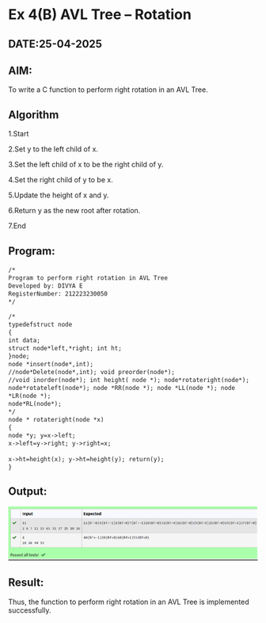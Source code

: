 # Ex 4(B) AVL Tree – Rotation
## DATE:25-04-2025
## AIM:
To write a C function to perform right rotation in an AVL Tree.

## Algorithm
1.Start

2.Set y to the left child of x.

3.Set the left child of x to be the right child of y.

4.Set the right child of y to be x.

5.Update the height of x and y.

6.Return y as the new root after rotation.

7.End
 

## Program:
```
/*
Program to perform right rotation in AVL Tree
Developed by: DIVYA E
RegisterNumber: 212223230050 
*/
```
```
/*
typedefstruct node
{
int data;
struct node*left,*right; int ht;
}node;
node *insert(node*,int);
//node*Delete(node*,int); void preorder(node*);
//void inorder(node*); int height( node *); node*rotateright(node*); node*rotateleft(node*); node *RR(node *); node *LL(node *); node *LR(node *);
node*RL(node*);
*/
node * rotateright(node *x)
{
node *y; y=x->left;
x->left=y->right; y->right=x;

x->ht=height(x); y->ht=height(y); return(y);
}
```

## Output:

![alt text](image-1.png)

## Result:
Thus, the function to perform right rotation in an AVL Tree is implemented successfully.
